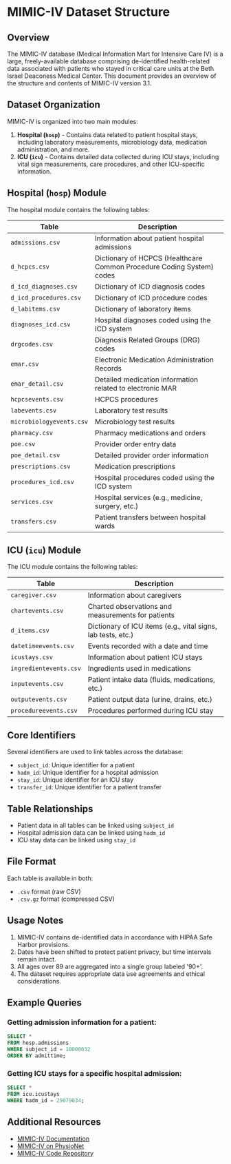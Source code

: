 # MIMIC-IV Dataset Structure

## Overview

The MIMIC-IV database (Medical Information Mart for Intensive Care IV) is a large, freely-available database comprising de-identified health-related data associated with patients who stayed in critical care units at the Beth Israel Deaconess Medical Center. This document provides an overview of the structure and contents of MIMIC-IV version 3.1.

## Dataset Organization

MIMIC-IV is organized into two main modules:

1. **Hospital (`hosp`)** - Contains data related to patient hospital stays, including laboratory measurements, microbiology data, medication administration, and more.
2. **ICU (`icu`)** - Contains detailed data collected during ICU stays, including vital sign measurements, care procedures, and other ICU-specific information.

## Hospital (`hosp`) Module

The hospital module contains the following tables:

| Table | Description |
|-------|-------------|
| `admissions.csv` | Information about patient hospital admissions |
| `d_hcpcs.csv` | Dictionary of HCPCS (Healthcare Common Procedure Coding System) codes |
| `d_icd_diagnoses.csv` | Dictionary of ICD diagnosis codes |
| `d_icd_procedures.csv` | Dictionary of ICD procedure codes |
| `d_labitems.csv` | Dictionary of laboratory items |
| `diagnoses_icd.csv` | Hospital diagnoses coded using the ICD system |
| `drgcodes.csv` | Diagnosis Related Groups (DRG) codes |
| `emar.csv` | Electronic Medication Administration Records |
| `emar_detail.csv` | Detailed medication information related to electronic MAR |
| `hcpcsevents.csv` | HCPCS procedures |
| `labevents.csv` | Laboratory test results |
| `microbiologyevents.csv` | Microbiology test results |
| `pharmacy.csv` | Pharmacy medications and orders |
| `poe.csv` | Provider order entry data |
| `poe_detail.csv` | Detailed provider order information |
| `prescriptions.csv` | Medication prescriptions |
| `procedures_icd.csv` | Hospital procedures coded using the ICD system |
| `services.csv` | Hospital services (e.g., medicine, surgery, etc.) |
| `transfers.csv` | Patient transfers between hospital wards |

## ICU (`icu`) Module

The ICU module contains the following tables:

| Table | Description |
|-------|-------------|
| `caregiver.csv` | Information about caregivers |
| `chartevents.csv` | Charted observations and measurements for patients |
| `d_items.csv` | Dictionary of ICU items (e.g., vital signs, lab tests, etc.) |
| `datetimeevents.csv` | Events recorded with a date and time |
| `icustays.csv` | Information about patient ICU stays |
| `ingredientevents.csv` | Ingredients used in medications |
| `inputevents.csv` | Patient intake data (fluids, medications, etc.) |
| `outputevents.csv` | Patient output data (urine, drains, etc.) |
| `procedureevents.csv` | Procedures performed during ICU stay |

## Core Identifiers

Several identifiers are used to link tables across the database:

- `subject_id`: Unique identifier for a patient
- `hadm_id`: Unique identifier for a hospital admission
- `stay_id`: Unique identifier for an ICU stay
- `transfer_id`: Unique identifier for a patient transfer

## Table Relationships

- Patient data in all tables can be linked using `subject_id`
- Hospital admission data can be linked using `hadm_id`
- ICU stay data can be linked using `stay_id`

## File Format

Each table is available in both:
- `.csv` format (raw CSV)
- `.csv.gz` format (compressed CSV)

## Usage Notes

1. MIMIC-IV contains de-identified data in accordance with HIPAA Safe Harbor provisions.
2. Dates have been shifted to protect patient privacy, but time intervals remain intact.
3. All ages over 89 are aggregated into a single group labeled '90+'.
4. The dataset requires appropriate data use agreements and ethical considerations.

## Example Queries

### Getting admission information for a patient:
```sql
SELECT *
FROM hosp.admissions
WHERE subject_id = 10000032
ORDER BY admittime;
```

### Getting ICU stays for a specific hospital admission:
```sql
SELECT *
FROM icu.icustays
WHERE hadm_id = 29079034;
```

## Additional Resources

- [MIMIC-IV Documentation](https://mimic.mit.edu/docs/iv/)
- [MIMIC-IV on PhysioNet](https://physionet.org/content/mimiciv/3.1/)
- [MIMIC-IV Code Repository](https://github.com/MIT-LCP/mimic-code)
